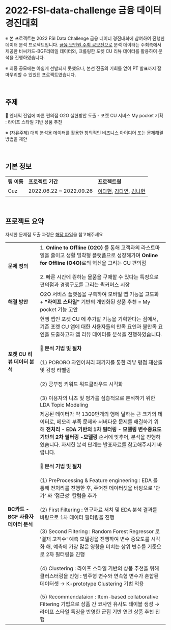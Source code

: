 # 2022-FSI-data-challenge 금융 데이터 경진대회 


※ 본 프로젝트는 2022 FSI Data Challenge 금융 데이터 경진대회에 참여하여 진행한 데이터 분석 프로젝트입니다. [금융 보안원 주최 공모전으로](https://www.datachallenge2022.com/index.php) 분석 데이터는 주최측에서 제공한 비씨카드-BGF리테일 데이터와, 크롤링한 포켓 CU 리뷰 데이터를 활용하여 분석을 진행하였습니다. 

※ 최종 공모에는 아쉽게 선발되지 못했으나, 본선 진출의 기회를 얻어 PT 발표까지 잘 마무리할 수 있었던 프로젝트였습니다. 


<br>

## 주제 

🚩 엔데믹 진입에 따른 편의점 O2O 실현방안 도출 - 포켓 CU 서비스 My pocket 기획 : 라이프 스타일 기반 상품 추천 

※ (자유주제) 대회 분석용 데이터를 활용한 창의적인 비즈니스 아이디어 또는 문제해결 방법을 제안

<br>

## 기본 정보

<table width=80%>
  <tr><td ><b>팀 이름</b></td><td><b>프로젝트 기간</b></td><td><b>프로젝트원</b></td>
  </tr>
  <tr><td>Cuz</td><td>2022.06.22 ~ 2022.09.26</td><td><A href="https://github.com/hopebii"> 이다현</A>, <A href="https://github.com/kangdy12"> 강다연</A>, <A href="https://github.com/nowionlyseedaylight"> 김나현</A></td>
  </tr>
</table>
<br/>



## 프로젝트 요약 
자세한 문제점 도출 과정은 <a href=" "> 해당 파일</a>을 참고해주세요
<br/>

<table>
  <tr>
    <td width=20%><b>문제 정의</b></td>
    <td>  1. <b>Online to Offline (O2O)</b> 를 통해 고객과의 라스트마일을 줄이고 생활 밀착형 플랫폼으로 성장해가며 <b>Online for Offline (O4O)</b>로의 혁신을 그리는 CU 편의점 <br/><br/>
          2. 빠른 시간에 원하는 물품을 구매할 수 있다는 특징으로 편의점과 경쟁구도를 그리는 퀵커머스 시장</td>
  <tr>
    <td width=20%><b>해결 방안</b></td>
    <td> O2O 서비스 플랫폼을 구축하여 모바일 앱 기능을 고도화 + <b>"라이프 스타일"</b> 기반의 개인화된 상품 추천 = My pocket 기능 고안  </td>
  </tr>
    <tr>
    <td width=20%><b>포켓 CU 리뷰 데이터 분석</b></td>
    <td> 현행 앱인 포켓 CU 에 추가할 기능을 기획한다는 점에서, 기존 포켓 CU 앱에 대한 사용자들의 만족 요인과 불만족 요인을 도출하고자  앱 리뷰 데이터를 분석을 진행하였습니다. <br/><br/>
          <b>🚩 분석 기법 및 절차</b><br/><br/>
          (1) PORORO 자연어처리 패키지를 통한 리뷰 평점 재산출 및 감정 라벨링<br/><br/>
          (2) 긍부정 키워드 워드클라우드 시각화<br/><br/>
          (3) 이용자의 니즈 및 평가를 심층적으로 분석하기 위한 LDA Topic Modeling</td>
  </tr>
    <tr>
    <td width=20%><b>BC카드 - BGF 사용자 데이터 분석</b></td>
    <td> 제공된 데이터가 약 1300만개의 행에 달하는 큰 크기의 데이터로, 메모리 부족 문제와 서버다운 문제를 해결하기 위해 <b>전처리 - EDA 기반의 1차 필터링 - 모델링 변수중요도 기반의 2차 필터링 -모델링</b> 순서에 맞추어, 분석을 진행하였습니다. 자세한 분석 단계는 발표자료를 참고해주시기 바랍니다. <br/><br/>
          <b>🚩 분석 기법 및 절차</b><br/><br/>
          (1) PreProcessing & Feature engineering : EDA 를 통해 전처리를 진행한 후, 주어진 데이터셋을 바탕으로 '단가' 와 '접근성' 칼럼을 추가<br/><br/>
          (2) First Filtering : 연구자료 서치 및 EDA 분석 결과를 바탕으로 1차 데이터 필터링을 진행<br/><br/>
          (3) Second Filtering : Random Forest Regressor 로 '결재 고객수' 예측 모델링을 진행하여 변수 중요도를 시각화 해, 예측에 가장 많은 영향을 미치는 상위 변수를 기준으로 2차 필터링을 진행<br/><br/>
          (4) Clustering : 라이프 스타일 기반의 상품 추천을 위해 클러스터링을 진행 : 범주형 변수와 연속형 변수가 혼합된 데이터셋 → K-prototype Clustering 기법 적용<br/><br/>
          (5) Recommendataion : Item-based collaborative Filtering 기법으로 상품 간 코사인 유사도 테이블 생성 → 라이프 스타일 특징을 반영한 군집 기반 연관 상품 추천 진행 </td>
  </tr>
  </table>
<br/>

